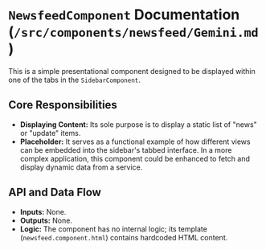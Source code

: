 # `NewsfeedComponent` Documentation (`/src/components/newsfeed/Gemini.md`)

This is a simple presentational component designed to be displayed within one of the tabs in the `SidebarComponent`.

## Core Responsibilities

-   **Displaying Content:** Its sole purpose is to display a static list of "news" or "update" items.
-   **Placeholder:** It serves as a functional example of how different views can be embedded into the sidebar's tabbed interface. In a more complex application, this component could be enhanced to fetch and display dynamic data from a service.

## API and Data Flow

-   **Inputs:** None.
-   **Outputs:** None.
-   **Logic:** The component has no internal logic; its template (`newsfeed.component.html`) contains hardcoded HTML content.
